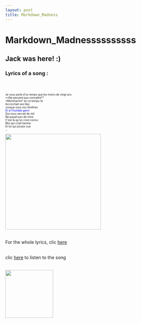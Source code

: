 ```yaml
---
layout: post
title: Markdown_Madness
---
```

# Markdown_Madnessssssssss

## Jack was here! :)

### Lyrics of a song : 
<br>
<p style="font-size:60%;"> 
<br>Je vous parle d'un temps que les moins de vingt ans
<br>**Ne peuvent pas connaître**
<br>*Montmartre* en ce temps-là
<br>Accrochait ses lilas
<br>Jusque sous nos fenêtres
<br><span style="color:blue"> Et si l'humble garni</span>
<br>Qui nous servait de nid
<br>Ne payait pas de mine
<br>C'est là qu'on s'est connu
<br>Moi qui criait famine
<br>Et toi qui posais nue
<br>...
</p>

<img src="https://s23514.pcdn.co/wp-content/uploads/2017/01/things_to_do_in_montmartre_france-1140x1425.jpg" width="300px"/>

<br>For the whole lyrics, clic [here](https://www.paroles-musique.com/paroles-Charles_Aznavour-La_Boheme-lyrics,p13407)

<br>clic [here](https://www.youtube.com/watch?v=fVfnEyLOkrM) to listen to the song

<br><img src="https://media1.tenor.com/images/7ea952528fa112fe5dbced119d216c13/tenor.gif?itemid=8500133" width="150px"/>

